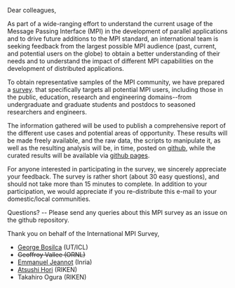 Dear colleagues,

As part of a wide-ranging effort to understand the current usage of the Message Passing Interface (MPI) in the development of parallel applications and to drive future additions to the MPI standard, an international team is seeking feedback from the largest possible MPI audience (past, current, and potential users on the globe) to obtain a better understanding of their needs and to understand the impact of different MPI capabilities on the development of distributed applications.

To obtain representative samples of the MPI community, we have prepared a [survey](https://docs.google.com/forms/d/e/1FAIpQLSd1bDppVODc8nB0BjIXdqSCO_MuEuNAAbBixl4onTchwSQFwg/viewform).
that specifically targets all potential MPI users, including those in the public, education, research and engineering domains--from undergraduate and graduate students and postdocs to seasoned researchers and engineers.

The information gathered will be used to publish a comprehensive report of the different use cases and potential areas of opportunity. These results will be made freely available, and the raw data, the scripts to manipulate it, as well as the resulting analysis will be, in time, posted on [github](https://github.com/bosilca/MPIsurvey/), while the curated results will be available via [github pages](https://bosilca.github.io/MPIsurvey/).

For anyone interested in participating in the survey, we sincerely appreciate your feedback.  The survey is rather short (about 30 easy questions), and should not take more than 15 minutes to complete.  In addition to your participation, we would appreciate if you re-distribute this e-mail to your domestic/local communities.

Questions? -- Please send any queries about this MPI survey as an issue on the github repository.


Thank you on behalf of the International MPI Survey,
- [George Bosilca](https://github.com/bosilca) (UT/ICL)
- ~~Geoffroy Vallee (ORNL)~~
- [Emmanuel Jeannot](https://github.com/ejeannot) (Inria)
- [Atsushi Hori](https://github.com/ahori) (RIKEN)
- Takahiro Ogura (RIKEN)
